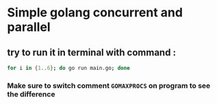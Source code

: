 # Simple golang concurrent and parallel

## try to run it in terminal with command :

```bash
for i in {1..6}; do go run main.go; done
```

### Make sure to switch comment `GOMAXPROCS` on program to see the difference